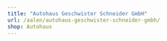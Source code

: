 ```yaml
---
title: "Autohaus Geschwister Schneider GmbH"
url: /aalen/autohaus-geschwister-schneider-gmbh/
shop: Autohaus
---
```


